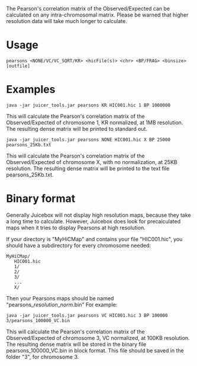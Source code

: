 The Pearson's correlation matrix of the Observed/Expected can be calculated on any intra-chromosomal matrix. Please be warned that higher resolution data will take much longer to calculate.

# Usage #
```
pearsons <NONE/VC/VC_SQRT/KR> <hicFile(s)> <chr> <BP/FRAG> <binsize> [outfile]  
```

# Examples #
```
java -jar juicer_tools.jar pearsons KR HIC001.hic 1 BP 1000000
```
This will calculate the Pearson's correlation matrix of the Observed/Expected of chromosome 1, KR normalized, at 1MB resolution.  The resulting dense matrix will be printed to standard out.

```
java -jar juicer_tools.jar pearsons NONE HIC001.hic X BP 25000 pearsons_25Kb.txt
```
This will calculate the Pearson's correlation matrix of the Observed/Expected of chromosome X, with no normalization, at 25KB resolution.  The resulting dense matrix will be printed to the text file pearsons_25Kb.txt.

# Binary format #
Generally Juicebox will not display high resolution maps, because they take a long time to calculate. However, Juicebox does look for precalculated maps when it tries to display Pearsons at high resolution.

If your directory is "MyHiCMap" and contains your file "HIC001.hic", you should have a subdirectory for every chromosome needed:
```
MyHiCMap/
   HIC001.hic
   1/ 
   2/
   3/
   ...
   X/
```
Then your Pearsons maps should be named "pearsons_*resolution*_*norm*.bin"
For example:

```
java -jar juicer_tools.jar pearsons VC HIC001.hic 3 BP 100000 3/pearsons_100000_VC.bin
```
This will calculate the Pearson's correlation matrix of the Observed/Expected of chromosome 3, VC normalized, at 100KB resolution.  The resulting dense matrix will be stored in the binary file pearsons_100000_VC.bin in block format. This file should be saved in the folder "3", for chromosome 3.

